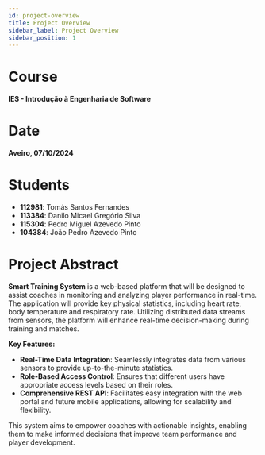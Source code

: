 ```yaml
---
id: project-overview
title: Project Overview
sidebar_label: Project Overview
sidebar_position: 1
---
```


# Course

**IES - Introdução à Engenharia de Software**

# Date

**Aveiro, 07/10/2024**

# Students

- **112981**: Tomás Santos Fernandes
- **113384**: Danilo Micael Gregório Silva
- **115304**: Pedro Miguel Azevedo Pinto
- **104384**: João Pedro Azevedo Pinto

# Project Abstract

**Smart Training System** is a web-based platform that will be designed to assist coaches in monitoring and analyzing player performance in real-time. The application will provide key physical statistics, including heart rate, body temperature and respiratory rate. Utilizing distributed data streams from sensors, the platform will enhance real-time decision-making during training and matches.

**Key Features:**

- **Real-Time Data Integration**: Seamlessly integrates data from various sensors to provide up-to-the-minute statistics.
- **Role-Based Access Control**: Ensures that different users have appropriate access levels based on their roles.
- **Comprehensive REST API**: Facilitates easy integration with the web portal and future mobile applications, allowing for scalability and flexibility.

This system aims to empower coaches with actionable insights, enabling them to make informed decisions that improve team performance and player development.